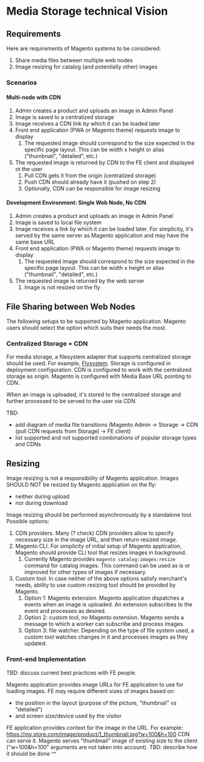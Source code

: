 # Media Storage technical Vision

## Requirements

Here are requirements of Magento systems to be considered: 

1. Share media files between multiple web nodes
1. Image resizing for catalog (and potentially other) images

### Scenarios

#### Multi-node with CDN

1. Admin creates a product and uploads an image in Admin Panel
1. Image is saved to a centralized storage
1. Image receives a CDN link by which it can be loaded later
1. Front end application (PWA or Magento theme) requests image to display
   1. The requested image should correspond to the size expected in the specific page layout. This can be width x height or alias ("thumbnail", "detailed", etc.)
1. The requested image is returned by CDN to the FE client and displayed ot the user
   1. Pull CDN gets it from the origin (centralized storage)
   1. Push CDN should already have it (pushed on step 2)
   1. Optionally, CDN can be responsible for image resizing 

#### Development Environment: Single Web Node, No CDN

1. Admin creates a product and uploads an image in Admin Panel
1. Image is saved to local file system
1. Image receives a link by which it can be loaded later. For simplicity, it's served by the same server as Magento application and may have the same base URL 
1. Front end application (PWA or Magento theme) requests image to display
   1. The requested image should correspond to the size expected in the specific page layout. This can be width x height or alias ("thumbnail", "detailed", etc.)
1. The requested image is returned by the web server
   1. Image is not resized on the fly

## File Sharing between Web Nodes

The following setups to be supported by Magento application.
Magento users should select the option which suits their needs the most.

### Centralized Storage + CDN

For media storage, a filesystem adapter that supports centralized storage should be used. For example, [Flysystem](https://github.com/thephpleague/flysystem).
Storage is configured in deployment configuration.
CDN is configured to work with the centralized storage as origin.
Magento is configured with Media Base URL pointing to CDN.

When an image is uploaded, it's stored to the centralized storage and further processed to be served to the user via CDN.

TBD:
- add diagram of media file transitions (Magento Admin -> Storage -> CDN (pull CDN requests from Storage) -> FE client)
- list supported and not supported combinations of popular storage types and CDNs

## Resizing

Image resizing is not a responsibility of Magento application.
Images SHOULD NOT be resized by Magento application on the fly:

- neither during upload
- nor during download

Image resizing should be performed asynchronously by a standalone tool.
Possible options:

1. CDN providers. Many (? check) CDN providers allow to specify necessary size in the image URL, and then return resized image.
1. Magento CLI. For simplicity of initial setup of Magento application, Magento should provide CLI tool that resizes images in background.
   1. Currently Magento provides `magento catalog:images:resize` command for catalog images. This command can be used as is or improved for other types of images if necessary.
1. Custom tool. In case neither of the above options satisfy merchant's needs, ability to use custom resizing tool should be provided by Magento.
   1. Option 1: Magento extension. Magento application dispatches a events when an image is uploaded. An extension subscribes to the event and processes as desired.
   1. Option 2: custom tool, no Magento extension. Magento sends a message to which a worker can subscribe and process images.
   1. Option 3: file watcher. Depending on the type of file system used, a custom tool watches changes in it and processes images as they updated.
   
### Front-end Implementation

TBD: discuss current best practices with FE people.

Magento application provides image URLs for FE application to use for loading images.
FE may require different sizes of images based on:
- the position in the layout (purpose of the picture, "thumbnail" vs "detailed")
- and screen size/device used by the visitor

FE application provides context for the image in the URL. For example: https://my.store.com/image/product/1_thumbnail.jpg?w=100&h=100
CDN can serve it.
Magento serves "thumbnail" image of existing size to the client ("w=100&h=100" arguments are not taken into account).
TBD: describe how it should be done ^^
